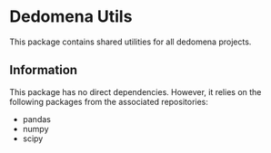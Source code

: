 # Dedomena Utils

This package contains shared utilities for all dedomena projects.

## Information
This package has no direct dependencies. However, it relies on the following packages from the associated repositories:

* pandas
* numpy
* scipy
